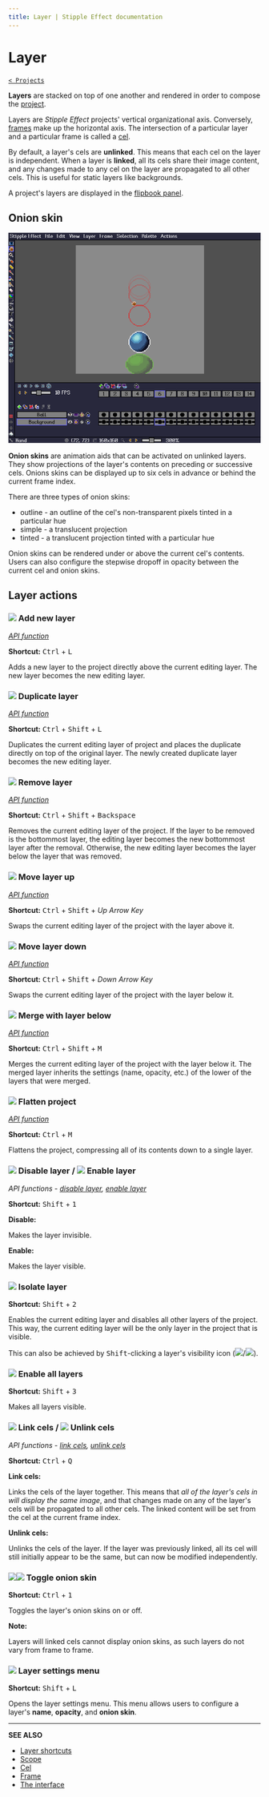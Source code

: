 ```yaml
---
title: Layer | Stipple Effect documentation
---
```


# Layer

[`< Projects`](./project.md)

**Layers** are stacked on top of one another and rendered in order to compose the [project](./project.md).

Layers are *Stipple Effect* projects' vertical organizational axis. Conversely, [frames](./frame.md) make up the horizontal axis. The intersection of a particular layer and a particular frame is called a [cel](./cel.md).

By default, a layer's cels are **unlinked**. This means that each cel on the layer is independent. When a layer is **linked**, all its cels share their image content, and any changes made to any cel on the layer are propagated to all other cels. This is useful for static layers like backgrounds.

A project's layers are displayed in the [flipbook panel](./interface.md#flipbook).

## Onion skin

![](./assets/graphics/os-settings.gif)

**Onion skins** are animation aids that can be activated on unlinked layers. They show projections of the layer's contents on preceding or successive cels. Onions skins can be displayed up to six cels in advance or behind the current frame index.

There are three types of onion skins:
* outline - an outline of the cel's non-transparent pixels tinted in a particular hue
* simple - a translucent projection
* tinted - a translucent projection tinted with a particular hue

Onion skins can be rendered under or above the current cel's contents. Users can also configure the stepwise dropoff in opacity between the current cel and onion skins.

## Layer actions

### ![](https://raw.githubusercontent.com/jbunke/stipple-effect/master/res/icons/new_layer.png) Add new layer

[*API function*](../api/project.md#add_layer)

**Shortcut:** <kbd>Ctrl</kbd> + <kbd>L</kbd>

Adds a new layer to the project directly above the current editing layer. The new layer becomes the new editing layer.

### ![](https://raw.githubusercontent.com/jbunke/stipple-effect/master/res/icons/duplicate_layer.png) Duplicate layer

[*API function*](../api/project.md#duplicate_layer)

**Shortcut:** <kbd>Ctrl</kbd> + <kbd>Shift</kbd> + <kbd>L</kbd>

Duplicates the current editing layer of project and places the duplicate directly on top of the original layer. The newly created duplicate layer becomes the new editing layer.

### ![](https://raw.githubusercontent.com/jbunke/stipple-effect/master/res/icons/remove_layer.png) Remove layer

[*API function*](../api/project.md#remove_layer)

**Shortcut:** <kbd>Ctrl</kbd> + <kbd>Shift</kbd> + <kbd>Backspace</kbd>

Removes the current editing layer of the project. If the layer to be removed is the bottommost layer, the editing layer becomes the new bottommost layer after the removal. Otherwise, the new editing layer becomes the layer below the layer that was removed.

### ![](https://raw.githubusercontent.com/jbunke/stipple-effect/master/res/icons/move_layer_up.png) Move layer up

[*API function*](../api/project.md#move_layer_up)

**Shortcut:** <kbd>Ctrl</kbd> + <kbd>Shift</kbd> + *Up Arrow Key*

Swaps the current editing layer of the project with the layer above it.

### ![](https://raw.githubusercontent.com/jbunke/stipple-effect/master/res/icons/move_layer_down.png) Move layer down

[*API function*](../api/project.md#move_layer_down)

**Shortcut:** <kbd>Ctrl</kbd> + <kbd>Shift</kbd> + *Down Arrow Key*

Swaps the current editing layer of the project with the layer below it.

### ![](https://raw.githubusercontent.com/jbunke/stipple-effect/master/res/icons/merge_with_layer_below.png) Merge with layer below

[*API function*](../api/project.md#merge_with_below)

**Shortcut:** <kbd>Ctrl</kbd> + <kbd>Shift</kbd> + <kbd>M</kbd>

Merges the current editing layer of the project with the layer below it. The merged layer inherits the settings (name, opacity, etc.) of the lower of the layers that were merged.

### ![](https://raw.githubusercontent.com/jbunke/stipple-effect/master/res/icons/flatten.png) Flatten project

[*API function*](../api/project.md#flatten)

**Shortcut:** <kbd>Ctrl</kbd> + <kbd>M</kbd>

Flattens the project, compressing all of its contents down to a single layer.

### ![](https://raw.githubusercontent.com/jbunke/stipple-effect/master/res/icons/disable_layer.png) Disable layer / ![](https://raw.githubusercontent.com/jbunke/stipple-effect/master/res/icons/enable_layer.png) Enable layer

*API functions - [disable layer](../api/layer.md#disable), [enable layer](../api/layer.md#enable)*

**Shortcut:** <kbd>Shift</kbd> + <kbd>1</kbd>

**Disable:**

Makes the layer invisible.

**Enable:**

Makes the layer visible.

### ![](https://raw.githubusercontent.com/jbunke/stipple-effect/master/res/icons/isolate_layer.png) Isolate layer

**Shortcut:** <kbd>Shift</kbd> + <kbd>2</kbd>

Enables the current editing layer and disables all other layers of the project. This way, the current editing layer will be the only layer in the project that is visible.

This can also be achieved by <kbd>Shift</kbd>-clicking a layer's visibility icon (![](https://raw.githubusercontent.com/jbunke/stipple-effect/master/res/icons/enable_layer.png)/![](https://raw.githubusercontent.com/jbunke/stipple-effect/master/res/icons/disable_layer.png)).

### ![](https://raw.githubusercontent.com/jbunke/stipple-effect/master/res/icons/enable_all_layers.png) Enable all layers

**Shortcut:** <kbd>Shift</kbd> + <kbd>3</kbd>

Makes all layers visible.

### ![](https://raw.githubusercontent.com/jbunke/stipple-effect/master/res/icons/frames_linked.png) Link cels / ![](https://raw.githubusercontent.com/jbunke/stipple-effect/master/res/icons/frames_unlinked.png) Unlink cels

*API functions - [link cels](../api/layer.md#link_cels), [unlink cels](../api/layer.md#unlink_cels)*

**Shortcut:** <kbd>Ctrl</kbd> + <kbd>Q</kbd>

**Link cels:**

Links the cels of the layer together. This means that *all of the layer's cels in will display the same image*, and that changes made on any of the layer's cels will be propagated to all other cels. The linked content will be set from the cel at the current frame index.

**Unlink cels:**

Unlinks the cels of the layer. If the layer was previously linked, all its cel will still initially appear to be the same, but can now be modified independently.

### ![](https://raw.githubusercontent.com/jbunke/stipple-effect/master/res/icons/onion_skin_off.png)![](https://raw.githubusercontent.com/jbunke/stipple-effect/master/res/icons/onion_skin_on.png) Toggle onion skin

**Shortcut:** <kbd>Ctrl</kbd> + <kbd>1</kbd>

Toggles the layer's onion skins on or off.

**Note:**

Layers will linked cels cannot display onion skins, as such layers do not vary from frame to frame.

### ![](https://raw.githubusercontent.com/jbunke/stipple-effect/master/res/icons/layer_settings.png) Layer settings menu

**Shortcut:** <kbd>Shift</kbd> + <kbd>L</kbd>

Opens the layer settings menu. This menu allows users to configure a layer's **name**, **opacity**, and **onion skin**.

---

**SEE ALSO**

* [Layer shortcuts](./shortcuts.md#layers)
* [Scope](./scope.md)
* [Cel](./cel.md)
* [Frame](./frame.md)
* [The interface](./interface.md)
